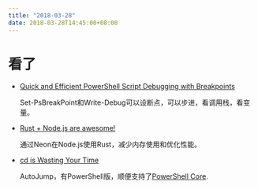 ```yaml
---
title: "2018-03-28"
date: 2018-03-28T14:45:00+08:00
---
```


# 看了

+ [Quick and Efficient PowerShell Script Debugging with Breakpoints](http://www.informit.com/articles/article.aspx?p=2421573)

    Set-PsBreakPoint和Write-Debug可以设断点，可以步进，看调用栈，看变量。

+ [Rust + Node.js are awesome!](https://medium.com/@benjcal/rust-node-js-are-awesome-a50d63411773)

    通过Neon在Node.js使用Rust，减少内存使用和优化性能。

+ [cd is Wasting Your Time](https://olivierlacan.com/posts/cd-is-wasting-your-time/)

    AutoJump，有PowerShell版，顺便支持了[PowerShell Core](https://github.com/oraoto/Jump-Location/releases/tag/0.6.0-ps-core).
